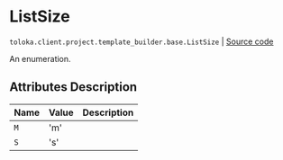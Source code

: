 # ListSize
`toloka.client.project.template_builder.base.ListSize` | [Source code](https://github.com/Toloka/toloka-kit/blob/v1.2.0/src/client/project/template_builder/base.py#L224)

An enumeration.

## Attributes Description

| Name | Value | Description |
| :------| :-----------| :----------| 
`M`|'m'|
`S`|'s'|
